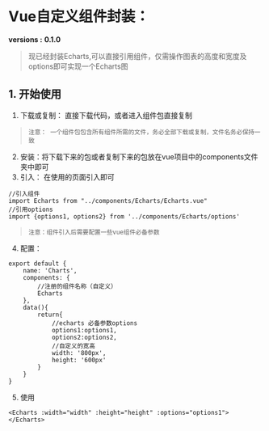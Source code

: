 # Vue自定义组件封装：

  **versions :** **0.1.0** 

> 现已经封装Echarts,可以直接引用组件，仅需操作图表的高度和宽度及options即可实现一个Echarts图

## 1. 开始使用

1. 下载或复制： 直接下载代码，或者进入组件包直接复制  

> `注意： 一个组件包包含所有组件所需的文件，务必全部下载或复制，文件名务必保持一致`

2. 安装：将下载下来的包或者复制下来的包放在vue项目中的components文件夹中即可
3. 引入： 在使用的页面引入即可

```vue
//引入组件
import Echarts from "../components/Echarts/Echarts.vue"
//引用options
import {options1, options2} from '../components/Echarts/options'
```

> `注意：组件引入后需要配置一些vue组件必备参数`

4. 配置：

```vue
export default {
    name: 'Charts',
    components: {
		//注册的组件名称（自定义）
        Echarts
    },
    data(){
        return{
			//echarts 必备参数options
            options1:options1,
            options2:options2,
			//自定义的宽高
            width: '800px',
            height: '600px'
        }
    }
}
```

5. 使用

```vue
<Echarts :width="width" :height="height" :options="options1"></Echarts>
```



